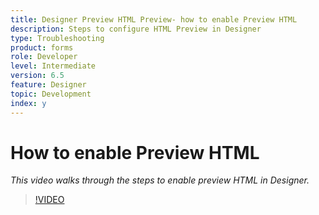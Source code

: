 ```yaml
---
title: Designer Preview HTML Preview- how to enable Preview HTML
description: Steps to configure HTML Preview in Designer
type: Troubleshooting
product: forms 
role: Developer 
level: Intermediate
version: 6.5
feature: Designer
topic: Development
index: y
---
```

# How to enable Preview HTML

*This video walks through the steps to enable preview HTML in Designer.*

>[!VIDEO](https://video.tv.adobe.com/v/335498?quality=9&learn=on)

